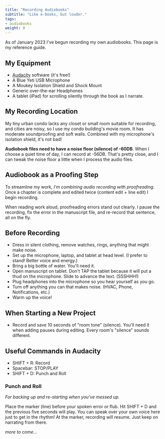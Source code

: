 ```yaml
---
title: "Recording Audiobooks"
subtitle: "Like e-books, but louder."
tags:
- audiobooks
weight: 0
---
```


As of January 2023 I've begun recording my own audiobooks. This page is my reference guide.


## My Equipment

- [Audacity](https://www.audacityteam.org/) software (it's free!)
- A Blue Yeti USB Microphone
- A Moukey Isolation Shield and Shock Mount
- Generic over-the-ear Headphones
- A tablet (iPad) for scrolling silently through the book as I narrate.

## My Recording Location

My tiny urban condo lacks any closet or small room suitable for recording, and cities are noisy, so I use my condo building's movie room. It has moderate soundproofing and soft walls. Combined with my microphone's isolation shield, it's not bad!

**Audiobook files need to have a noise floor (silence) of -60DB**. When I choose a quiet time of day, I can record at -56DB. That's pretty close, and I can tweak the noise floor a little when I process the audio files.

## Audiobook as a Proofing Step

To streamline my work, *I'm combining audio recording with proofreading*. Once a chapter is complete and edited twice (content edit + line edit) I begin recording.

When reading work aloud, proofreading errors stand out clearly. I pause the recording, fix the error in the manuscript file, and re-record that sentence, all on the fly.

## Before Recording

- Dress in silent clothing, remove watches, rings, anything that might make noise.
- Set up the microphone, laptop, and tablet at head level. (I prefer to stand! Better voice and energy.)
- Bring a big bottle of water. You'll need it.
- Open manuscript on tablet. Don't TAP the tablet because it will put a thud on the microphone. Slide to advance the text. (SSSHHH!)
- Plug headphones into the microphone so you hear yourself as you go.
- Turn off anything you can that makes noise. (HVAC, Phone, Notifications, etc.)
- Warm up the voice!

## When Starting a New Project

- Record and save 10 seconds of "room tone" (silence). You'll need it when adding pauses during editing. Every room's "silence" sounds different.

## Useful Commands in Audacity

- SHIFT + R: Record
- Spacebar: STOP/PLAY
- SHIFT + D: Punch and Roll

### Punch and Roll

*For backing up and re-starting when you've messed up.*

Place the marker (line) before your spoken error or flub. Hit SHIFT + D and the previous five seconds will play. You can speak over your own voice here just to get in the rhythm! At the marker, recording will resume. Just keep on narrating from there.

*more to come...*



